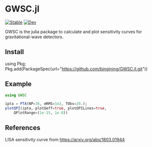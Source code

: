 # GWSC.jl

[![Stable](https://img.shields.io/badge/docs-stable-blue.svg)](https://bingining.github.io/GWSC.jl/stable)
[![Dev](https://img.shields.io/badge/docs-dev-blue.svg)](https://bingining.github.io/GWSC.jl/dev)

GWSC is the julia package to calculate and plot sensitivity curves for gravitational-wave detectors.

## Install
using Pkg;
Pkg.add(PackageSpec(url="https://github.com/bingining/GWSC.jl.git"))

## Example

```julia
using GWSC

ipta = PTA(NP=36, σRMS=1e2, TObs=20.);
plotΩPI(ipta, plotΩeff=true, plotΩPILines=true, 
    ΩPlotRange=(1e-15, 1e-8))
```
## References
LISA sensitivity curve from https://arxiv.org/abs/1803.01944
